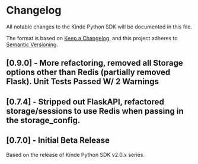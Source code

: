 # Changelog

All notable changes to the Kinde Python SDK will be documented in this file.

The format is based on [Keep a Changelog](https://keepachangelog.com/en/1.0.0/),
and this project adheres to [Semantic Versioning](https://semver.org/spec/v2.0.0.html).

## [0.9.0] - More refactoring, removed all Storage options other than Redis (partially removed Flask). Unit Tests Passed W/ 2 Warnings

## [0.7.4] - Stripped out FlaskAPI, refactored storage/sessions to use Redis when passing in the storage_config.

## [0.7.0] - Initial Beta Release

Based on the release of Kinde Python SDK v2.0.x series. 